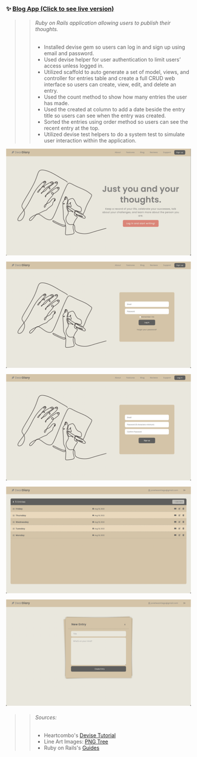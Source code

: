 ### ✨ [Blog App (Click to see live version)](http://dear-diary-blog-app.herokuapp.com)

>> ###### *Ruby on Rails application allowing users to publish their thoughts.*
>> - Installed devise gem so users can log in and sign up using email and password.
>> - Used devise helper for user authentication to limit users’ access unless logged in.
>> - Utilized scaffold to auto generate a set of model, views, and controller for entries table and create a full CRUD web interface so users can create, view, edit, and delete an entry.
>> - Used the count method to show how many entries the user has made.
>> - Used the created at column to add a date beside the entry title so users can see when the entry was created.
>> - Sorted the entries using order method so users can see the recent entry at the top.
>> - Utilized devise test helpers to do a system test to simulate user interaction within the application.


![Home Page](app/assets/images/homepage.png)

![Log In Page](app/assets/images/loginpage.png)

![Sign Up Page](app/assets/images/signuppage.png)

![Entries Page](app/assets/images/allentries.png)

![Create New Entry Page](app/assets/images/newentry.png) 

>> ###### Sources:
>> - Heartcombo's [Devise Tutorial](https://github.com/heartcombo/devise)
>> - Line Art Images: [PNG Tree](https://pngtree.com)
>> - Ruby on Rails's [Guides](https://guides.rubyonrails.org/v6.1/)
